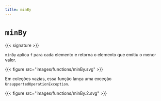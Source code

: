 ```yaml
---
title: minBy
---
```


# `minBy`

{{< signature >}}

`minBy` aplica `f` para cada elemento e retorna o elemento que emitiu o menor valor.

{{< figure src="images/functions/minBy.svg" >}}

Em coleções vazias, essa função lança uma exceção `UnsupportedOperationException`.

{{< figure src="images/functions/minBy.2.svg" >}}
